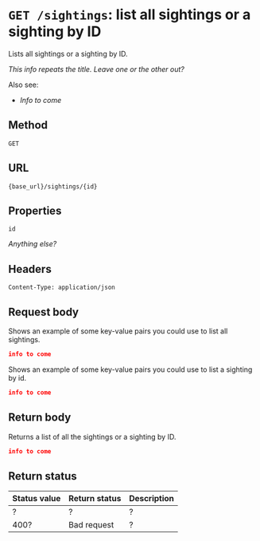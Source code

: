 # `GET /sightings`: list all sightings or a sighting by ID

Lists all sightings or a sighting by ID. 

*This info repeats the title. Leave one or the other out?*

Also see:

* *Info to come*

## Method

`GET`

## URL

`{base_url}/sightings/{id}`

## Properties

`id` 

*Anything else?*

## Headers

`Content-Type: application/json`

## Request body

Shows an example of some key-value pairs you could use to list all sightings.

```json
info to come
```

Shows an example of some key-value pairs you could use to list a sighting by id.

```json
info to come
```

## Return body

Returns a list of all the sightings or a sighting by ID.

```json
info to come
```

## Return status

| Status value | Return status | Description |
| ------------ | ------------- | ----------- |
| ?            | ?             | ?           |
| 400?         | Bad request   | ?           |
